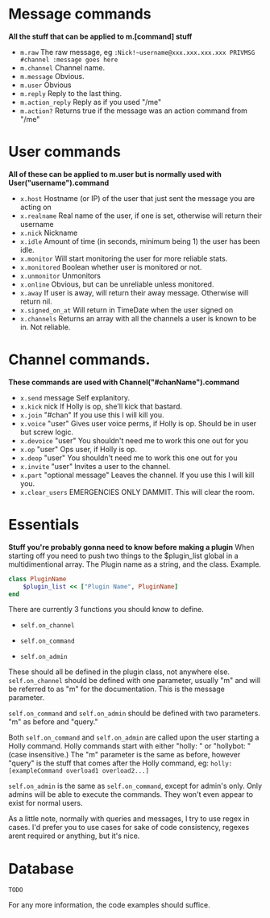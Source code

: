 # Message commands
**All the stuff that can be applied to m.[command] stuff**
- ```m.raw``` The raw message, eg  ```:Nick!~username@xxx.xxx.xxx.xxx PRIVMSG #channel :message goes here```
- ```m.channel``` Channel name.
- ```m.message``` Obvious.
- ```m.user``` Obvious
- ```m.reply``` Reply to the last thing.
- ```m.action_reply``` Reply as if you used "/me"
- ```m.action?``` Returns true if the message was an action command from "/me"

# User commands
**All of these can be applied to m.user but is normally used with User("username").command**

- ```x.host``` Hostname (or IP) of the user that just sent the message you are acting on
- ```x.realname``` Real name of the user, if one is set, otherwise will return their username
- ```x.nick``` Nickname
- ```x.idle``` Amount of time (in seconds, minimum being 1) the user has been idle.
- ```x.monitor``` Will start monitoring the user for more reliable stats.
- ```x.monitored``` Boolean whether user is monitored or not.
- ```x.unmonitor``` Unmonitors
- ```x.online``` Obvious, but can be unreliable unless monitored.
- ```x.away``` If user is away, will return their away message. Otherwise will return nil.
- ```x.signed_on_at``` Will return in TimeDate when the user signed on
- ```x.channels``` Returns an array with all the channels a user is known to be in. Not reliable.

# Channel commands.
**These commands are used with Channel("#chanName").command**
- ```x.send``` message Self explanitory.
- ```x.kick``` nick If Holly is op, she'll kick that bastard.
- ```x.join``` "#chan" If you use this I will kill you.
- ```x.voice``` "user" Gives user voice perms, if Holly is op. Should be in user but screw logic.
- ```x.devoice``` "user" You shouldn't need me to work this one out for you
- ```x.op``` "user" Ops user, if Holly is op.
- ```x.deop``` "user" You shouldn't need me to work this one out for you
- ```x.invite``` "user" Invites a user to the channel.
- ```x.part``` "optional message" Leaves the channel. If you use this I will kill you.
- ```x.clear_users``` EMERGENCIES ONLY DAMMIT. This will clear the room.

# Essentials
**Stuff you're probably gonna need to know before making a plugin**
When starting off you need to push two things to the $plugin_list global in a multidimentional array. The Plugin name as a string, and the class. Example.

```ruby
class PluginName
	$plugin_list << ["Plugin Name", PluginName]
end
```

There are currently 3 functions you should know to define.

- ```self.on_channel```

- ```self.on_command```

- ```self.on_admin```

These should all be defined in the plugin class, not anywhere else. 
```self.on_channel``` should be defined with one parameter, usually "m" and will be referred to as "m" for the documentation. 
This is the message parameter.

```self.on_command``` and ```self.on_admin``` should be defined with two parameters. "m" as before and "query."

Both ```self.on_command``` and ```self.on_admin``` are called upon the user starting a Holly command. Holly commands start with either "holly: " or "hollybot: " (case insensitive.)
The "m" parameter is the same as before, however "query" is the stuff that comes after the Holly command, eg: ```holly: [exampleCommand overload1 overload2...]```

```self.on_admin``` is the same as ```self.on_command```, except for admin's only. Only admins will be able to execute the commands. They won't even appear to exist for normal users.

As a little note, normally with queries and messages, I try to use regex in cases. I'd prefer you to use cases for sake of code consistency, regexes arent required or anything, but it's nice.

# Database
```TODO```

For any more information, the code examples should suffice.